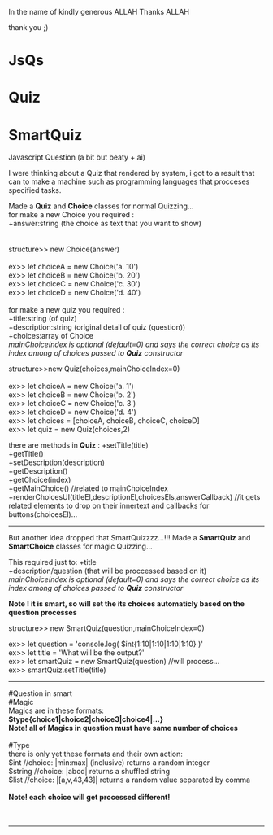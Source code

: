 In the name of kindly generous ALLAH
Thanks ALLAH

thank you ;)

# JsQs
# Quiz
# SmartQuiz
Javascript Question (a bit but beaty + ai)

I were thinking about a Quiz that rendered by system, i got to a result that can to make a machine such as programming languages that procceses specified tasks.

Made a <strong>Quiz</strong> and <strong>Choice</strong> classes for normal Quizzing...</br>
for make a new Choice you required :</br>
+answer:string (the choice as text that you want to show)</br>
</br>
</br>
structure>> new Choice(answer)</br>
</br>
ex>> let choiceA = new Choice('a. 10')</br>
ex>> let choiceB = new Choice('b. 20')</br>
ex>> let choiceC = new Choice('c. 30')</br>
ex>> let choiceD = new Choice('d. 40')</br>
</br>
for make a new quiz you required :</br>
+title:string (of quiz)</br>
+description:string (original detail of quiz (question))</br>
+choices:array of Choice</br>
<i>mainChoiceIndex is optional (default=0) and says the correct choice as its index among of choices passed to <strong>Quiz</strong> constructor</i></br>

structure>>new Quiz(choices,mainChoiceIndex=0)</br>
</br>
ex>> let choiceA = new Choice('a. 1')</br>
ex>> let choiceB = new Choice('b. 2')</br>
ex>> let choiceC = new Choice('c. 3')</br>
ex>> let choiceD = new Choice('d. 4')</br>
ex>> let choices = [choiceA, choiceB, choiceC, choiceD]</br>
ex>> let quiz = new Quiz(choices,2)</br>

there are methods in <strong>Quiz</strong> :
+setTitle(title)</br>
+getTitle()</br>
+setDescription(description)</br>
+getDescription()</br>
+getChoice(index)</br>
+getMainChoice() //related to mainChoiceIndex</br>
+renderChoicesUI(titleEl,descriptionEl,choicesEls,answerCallback) //it gets related elements to drop on their innertext and callbacks for buttons(choicesEl)...</br>

<hr/>

But another idea dropped that SmartQuizzzz...!!!
Made a <strong>SmartQuiz</strong> and <strong>SmartChoice</strong> classes for magic Quizzing...

This required just to:
+title</br>
+description/question (that will be proccessed based on it)</br>
<i>mainChoiceIndex is optional (default=0) and says the correct choice as its index among of choices passed to <strong>Quiz</strong> constructor</i></br>

<strong>Note ! it is smart, so will set the its choices automaticly based on the question processes </strong></br>

structure>> new SmartQuiz(question,mainChoiceIndex=0)</br>

ex>> let question = 'console.log( $int{1:10|1:10|1:10|1:10} )'</br>
ex>> let title = 'What will be the output?'</br>
ex>> let smartQuiz = new SmartQuiz(question) //will process...</br>
ex>> smartQuiz.setTitle(title)</br>


<hr/>
#Question in smart<br/>
#Magic<br/>
Magics are in these formats:<br/>
<strong>$type{choice1|choice2|choice3|choice4|...}</strong><br/>
<strong>Note! all of Magics in question must have same number of choices</strong><br/>
<br/>
#Type<br/>
there is only yet these formats and their own action:<br/>
$int //choice: |min:max| (inclusive) returns a random integer<br/>
$string //choice: |abcd| returns a shuffled string<br/>
$list //choice: |[a,v,43,43]| returns a random value separated by comma<br/>
<br/>
<strong>Note! each choice will get processed different!</strong><br/>
<br/>
<br/>
<hr/>
